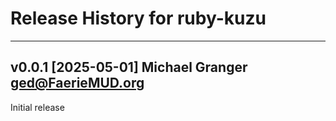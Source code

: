 # Release History for ruby-kuzu

---
## v0.0.1 [2025-05-01] Michael Granger <ged@FaerieMUD.org>

Initial release
